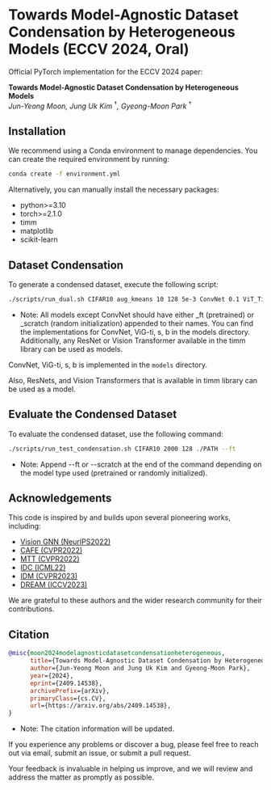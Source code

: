 # Towards Model-Agnostic Dataset Condensation by Heterogeneous Models (ECCV 2024, Oral)

Official PyTorch implementation for the ECCV 2024 paper:

**Towards Model-Agnostic Dataset Condensation by Heterogeneous Models**  
*Jun-Yeong Moon, Jung Uk Kim* $^\dagger$*, Gyeong-Moon Park* $^\dagger$

## Installation

We recommend using a Conda environment to manage dependencies. You can create the required environment by running:

```bash
conda create -f environment.yml
```
Alternatively, you can manually install the necessary packages:

- python>=3.10
- torch>=2.1.0
- timm
- matplotlib
- scikit-learn

## Dataset Condensation

To generate a condensed dataset, execute the following script:

```bash
./scripts/run_dual.sh CIFAR10 aug_kmeans 10 128 5e-3 ConvNet 0.1 ViT_Tiny_ft 0.01 ./PATH
```

- Note: All models except ConvNet should have either _ft (pretrained) or _scratch (random initialization) appended to their names.
You can find the implementations for ConvNet, ViG-ti, s, b in the models directory.
Additionally, any ResNet or Vision Transformer available in the timm library can be used as models.

ConvNet, ViG-ti, s, b is implemented in the `models` directory.

Also, ResNets, and Vision Transformers that is available in timm library can be used as a model.

## Evaluate the Condensed Dataset

To evaluate the condensed dataset, use the following command:

```bash
./scripts/run_test_condensation.sh CIFAR10 2000 128 ./PATH --ft
```
- Note: Append --ft or --scratch at the end of the command depending on the model type used (pretrained or randomly initialized).

## Acknowledgements

This code is inspired by and builds upon several pioneering works, including:

- [Vision GNN (NeurIPS2022)](https://github.com/jichengyuan/Vision_GNN)
- [CAFE (CVPR2022)](https://github.com/kaiwang960112/CAFE)
- [MTT (CVPR2022)](https://github.com/GeorgeCazenavette/mtt-distillation)
- [IDC (ICML22)](https://github.com/GeorgeCazenavette/mtt-distillation)
- [IDM (CVPR2023)](https://github.com/GeorgeCazenavette/mtt-distillation)
- [DREAM (ICCV2023)](https://github.com/GeorgeCazenavette/mtt-distillation)

We are grateful to these authors and the wider research community for their contributions.

## Citation

```BibTeX
@misc{moon2024modelagnosticdatasetcondensationheterogeneous,
      title={Towards Model-Agnostic Dataset Condensation by Heterogeneous Models}, 
      author={Jun-Yeong Moon and Jung Uk Kim and Gyeong-Moon Park},
      year={2024},
      eprint={2409.14538},
      archivePrefix={arXiv},
      primaryClass={cs.CV},
      url={https://arxiv.org/abs/2409.14538}, 
}
```
- Note: The citation information will be updated.


If you experience any problems or discover a bug, please feel free to reach out via email, submit an issue, or submit a pull request.

Your feedback is invaluable in helping us improve, and we will review and address the matter as promptly as possible.
